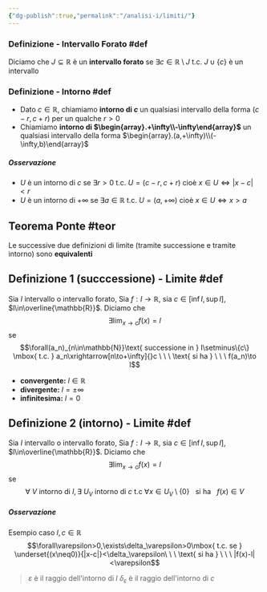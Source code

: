 ```yaml
---
{"dg-publish":true,"permalink":"/analisi-i/limiti/"}
---
```


### Definizione - Intervallo Forato #def 
Diciamo che $J\subseteq\mathbb{R}$ è un **intervallo forato** se $\exists c\in\mathbb{R}\setminus J \mbox{ t.c. } J\cup\{c\}$ è un intervallo 

### Definizione - Intorno #def 
- Dato $c\in\mathbb{R}$, chiamiamo **intorno di $c$** un qualsiasi intervallo della forma $(c-r,c+r)$ per un qualche $r>0$
- Chiamiamo **intorno di $\begin{array}.+\infty\\-\infty\end{array}$** un qualsiasi intervallo della forma $\begin{array}.(a,+\infty)\\(-\infty,b)\end{array}$
##### Osservazione
- $U$ è un intorno di $c$ se $\exists r>0\mbox{ t.c. }U=(c-r,c+r)$ cioè $x\in U\Leftrightarrow|x-c|<r$
- $U$ è un intorno di $+\infty$ se $\exists a\in\mathbb{R}\mbox{ t.c. }U=(a,+\infty)$ cioè $x\in U\Leftrightarrow x>a$

## Teorema Ponte #teor
Le successive due definizioni di limite (tramite successione e tramite intorno) sono **equivalenti**
## Definizione 1 (succcessione) - Limite #def 
Sia $I$ intervallo o intervallo forato,
Sia $f:I\to\mathbb{R}$, sia $c\in\Big[\inf I, \sup I\Big]$,
$l\in\overline{\mathbb{R}}$.
Diciamo che $$\exists\lim_{x\to c}f(x)=l$$se $$\forall(a_n)_{n\in\mathbb{N}}\text{ successione in } I\setminus\{c\} \mbox{ t.c. } a_n\xrightarrow[n\to+\infty]{}c \ \ \ \text{ si ha } \ \ \ f(a_n)\to l$$
- **convergente:** $l\in\mathbb{R}$
- **divergente:** $l=\pm\infty$
- **infinitesima:** $l=0$

## Definizione 2 (intorno) - Limite #def
Sia $I$ intervallo o intervallo forato,
Sia $f:I\to\mathbb{R}$, sia $c\in\Big[\inf I, \sup I\Big]$,
$l\in\overline{\mathbb{R}}$.
Diciamo che $$\exists\lim_{x\to c}f(x)=l$$se $$\forall\ V \text{ intorno di } l,\exists\ U_V \text{ intorno di } c \mbox{ t.c } \forall x\in U_V\setminus\{0\}\ \ \text{ si ha }\ \ f(x)\in V$$
##### Osservazione
Esempio caso $l,c\in\mathbb{R}$ $$\forall\varepsilon>0,\exists\delta_\varepsilon>0\mbox{ t.c. se } \underset{(x\neq0)}{|x-c|}<\delta_\varepsilon\ \ \ \text{ si ha } \ \ \ |f(x)-l|<\varepsilon$$ 
> $\varepsilon$ è il raggio dell'intorno di $l$
> $\delta_\varepsilon$ è il raggio dell'intorno di $c$

